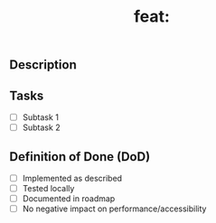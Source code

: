 ﻿---
name: ًںڑ€ Feature Request
about: Suggest a new feature for the portfolio
title: "feat: "
labels: enhancement
assignees: ''
---

## Description
<!-- ط§ط´ط±ط­ ط§ظ„ظ…ظٹط²ط© ط§ظ„ط¬ط¯ظٹط¯ط© ط¨ط§ط®طھطµط§ط± -->

## Tasks
- [ ] Subtask 1
- [ ] Subtask 2

## Definition of Done (DoD)
- [ ] Implemented as described
- [ ] Tested locally
- [ ] Documented in roadmap
- [ ] No negative impact on performance/accessibility
